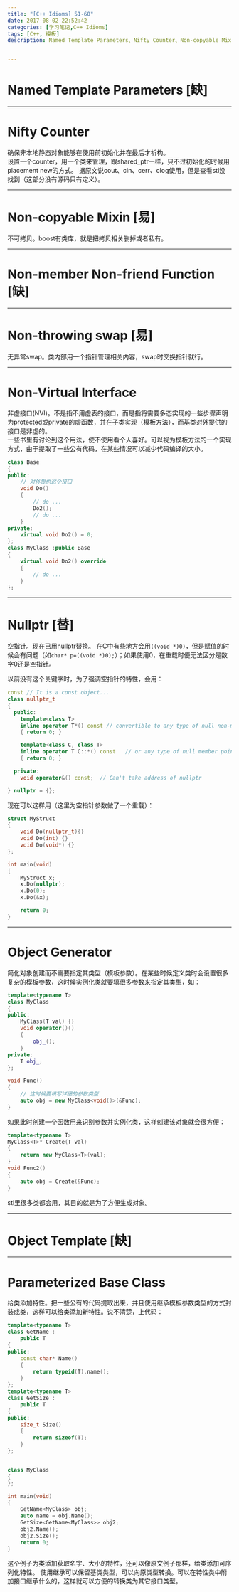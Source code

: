```yaml
---
title: "[C++ Idioms] 51-60"
date: 2017-08-02 22:52:42
categories: [学习笔记,C++ Idioms]
tags: [C++, 模板]
description: Named Template Parameters、Nifty Counter、Non-copyable Mixin、Non-member Non-friend Function、Non-throwing swap、Non-Virtual Interface、Nullptr、Object Generator、Object Template、Parameterized Base Class


---
```

# Named Template Parameters [缺]


---
# Nifty Counter
确保非本地静态对象能够在使用前初始化并在最后才析构。  
设置一个counter，用一个类来管理，跟shared_ptr一样，只不过初始化的时候用placement new的方式。
据原文说cout、cin、cerr、clog使用，但是查看stl没找到（这部分没有源码只有定义）。


---
# Non-copyable Mixin [易]
不可拷贝。boost有类库，就是把拷贝相关删掉或者私有。

---
# Non-member Non-friend Function [缺]


---
# Non-throwing swap [易]
无异常swap。类内部用一个指针管理相关内容，swap时交换指针就行。

---
# Non-Virtual Interface
非虚接口(NVI)。不是指不用虚表的接口，而是指将需要多态实现的一些步骤声明为protected或private的虚函数，并在子类实现（模板方法），而基类对外提供的接口是非虚的。  
一些书里有讨论到这个用法，使不使用看个人喜好。可以视为模板方法的一个实现方式，由于提取了一些公有代码，在某些情况可以减少代码编译的大小。  
```cpp
class Base
{
public:
	// 对外提供这个接口
	void Do()
	{
		// do ...
		Do2();
		// do ...
	}
private:
	virtual void Do2() = 0;
};
class MyClass :public Base
{
	virtual void Do2() override
	{
		// do ...
	}
};
```

---
# Nullptr [替]
空指针。现在已用nullptr替换。
在C中有些地方会用`((void *)0)`，但是赋值的时候会有问题（如`char* p=((void *)0);`）；如果使用0，在重载时便无法区分是数字0还是空指针。

以前没有这个关键字时，为了强调空指针的特性，会用：
```cpp
const // It is a const object...
class nullptr_t 
{
  public:
    template<class T>
    inline operator T*() const // convertible to any type of null non-member pointer...
    { return 0; }

    template<class C, class T>
    inline operator T C::*() const   // or any type of null member pointer...
    { return 0; }

  private:
    void operator&() const;  // Can't take address of nullptr

} nullptr = {};
```

现在可以这样用（这里为空指针参数做了一个重载）：
```cpp
struct MyStruct
{
	void Do(nullptr_t){}
	void Do(int) {}
	void Do(void*) {}
};

int main(void)
{
	MyStruct x;
	x.Do(nullptr);
	x.Do(0);
	x.Do(&x);

	return 0;
}
```

---
# Object Generator
简化对象创建而不需要指定其类型（模板参数）。在某些时候定义类时会设置很多复杂的模板参数，这时候实例化类就要填很多参数来指定其类型，如：
```cpp
template<typename T>
class MyClass
{
public:
	MyClass(T val) {}
	void operator()()
	{
		obj_();
	}
private:
	T obj_;
};

void Func()
{
	// 这时候要填写详细的参数类型
	auto obj = new MyClass<void()>(&Func);
}
```

如果此时创建一个函数用来识别参数并实例化类，这样创建该对象就会很方便：
```cpp
template<typename T>
MyClass<T>* Create(T val)
{
	return new MyClass<T>(val);
}
void Func2()
{
	auto obj = Create(&Func);
}
```

stl里很多类都会用，其目的就是为了方便生成对象。


---
# Object Template [缺]


---
# Parameterized Base Class
给类添加特性。把一些公有的代码提取出来，并且使用继承模板参数类型的方式封装成类，这样可以给类添加新特性。说不清楚，上代码：  
```cpp
template<typename T>
class GetName :
	public T
{
public:
	const char* Name()
	{
		return typeid(T).name();
	}
};
template<typename T>
class GetSize :
	public T
{
public:
	size_t Size()
	{
		return sizeof(T);
	}
};


class MyClass
{
};

int main(void)
{
	GetName<MyClass> obj;
	auto name = obj.Name();
	GetSize<GetName<MyClass>> obj2;
	obj2.Name();
	obj2.Size();
	return 0;
}

```
这个例子为类添加获取名字、大小的特性，还可以像原文例子那样，给类添加可序列化特性。
使用继承可以保留基类类型，可以向原类型转换。可以在特性类中附加接口继承什么的，这样就可以方便的转换类为其它接口类型。  
